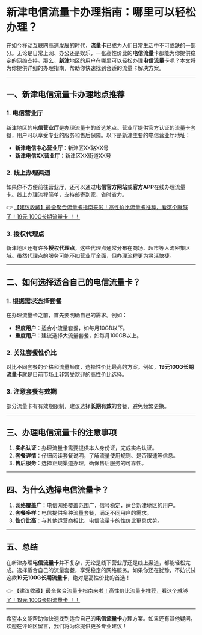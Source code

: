 # 新津电信流量卡办理指南：哪里可以轻松办理？

在如今移动互联网高速发展的时代，**流量卡**已成为人们日常生活中不可或缺的一部分。无论是日常上网、办公还是娱乐，一张高性价比的**电信流量卡**都能为你提供稳定的网络支持。那么，**新津**地区的用户在哪里可以轻松办理**电信流量卡**呢？本文将为你提供详细的办理指南，帮助你快速找到合适的流量卡解决方案。

---

## 一、新津电信流量卡办理地点推荐

### 1. 电信营业厅
新津地区的**电信营业厅**是办理流量卡的首选地点。营业厅提供官方认证的流量卡套餐，用户可以享受专业的服务和售后保障。以下是新津主要的电信营业厅地址：
- **新津电信中心营业厅**：新津区XX路XX号
- **新津电信XX营业厅**：新津区XX街道XX号

### 2. 线上办理渠道
如果你不方便前往营业厅，还可以通过**电信官方网站**或**官方APP**在线办理流量卡。线上办理流程简单，支持邮寄到家，省时省力。

👉 [【建议收藏】最全聚合流量卡指南来啦！高性价比流量卡推荐，看这个就够了！19元 100G长期流量卡 ！！](https://bit.ly/Liuliangka)

### 3. 授权代理点
新津地区还有许多**授权代理点**，这些代理点通常分布在商场、超市等人流密集区域。虽然代理点的服务可能不如营业厅全面，但办理流程更为灵活快捷。

---

## 二、如何选择适合自己的电信流量卡？

### 1. 根据需求选择套餐
在办理流量卡之前，首先要明确自己的需求。例如：
- **轻度用户**：适合小流量套餐，如每月10GB以下。
- **重度用户**：建议选择大流量套餐，如每月100GB以上。

### 2. 关注套餐性价比
对比不同套餐的价格和流量额度，选择性价比最高的方案。例如，**19元100G长期流量卡**就是目前市场上非常受欢迎的高性价比选择。

### 3. 注意套餐有效期
部分流量卡有有效期限制，建议选择**长期有效**的套餐，避免频繁更换。

---

## 三、办理电信流量卡的注意事项

1. **实名认证**：办理流量卡需要提供本人身份证，完成实名认证。
2. **套餐详情**：仔细阅读套餐说明，了解流量使用规则、是否限速等信息。
3. **售后服务**：选择正规渠道办理，确保售后服务的可靠性。

---

## 四、为什么选择电信流量卡？

1. **网络覆盖广**：电信网络覆盖范围广，信号稳定，适合新津地区的用户。
2. **套餐多样**：电信提供多种流量套餐，满足不同用户的需求。
3. **性价比高**：与其他运营商相比，电信流量卡的性价比更具优势。

---

## 五、总结

在新津办理**电信流量卡**并不复杂，无论是线下营业厅还是线上渠道，都能轻松完成。选择适合自己的流量套餐，享受稳定的网络服务。如果你还在犹豫，不妨试试这款**19元100G长期流量卡**，绝对是高性价比的首选！

👉 [【建议收藏】最全聚合流量卡指南来啦！高性价比流量卡推荐，看这个就够了！19元 100G长期流量卡 ！！](https://bit.ly/Liuliangka)

---

希望本文能帮助你快速找到适合自己的**电信流量卡**办理方案。如果还有其他疑问，欢迎在评论区留言，我们将为你提供更多专业建议！
